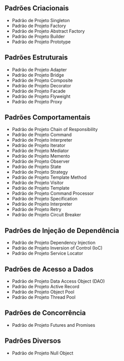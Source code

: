 ## Padrões Criacionais
- Padrão de Projeto Singleton
- Padrão de Projeto Factory
- Padrão de Projeto Abstract Factory
- Padrão de Projeto Builder
- Padrão de Projeto Prototype
## Padrões Estruturais
- Padrão de Projeto Adapter
- Padrão de Projeto Bridge
- Padrão de Projeto Composite
- Padrão de Projeto Decorator
- Padrão de Projeto Facade
- Padrão de Projeto Flyweight
- Padrão de Projeto Proxy
## Padrões Comportamentais
- Padrão de Projeto Chain of Responsibility
- Padrão de Projeto Command
- Padrão de Projeto Interpreter
- Padrão de Projeto Iterator
- Padrão de Projeto Mediator
- Padrão de Projeto Memento
- Padrão de Projeto Observer
- Padrão de Projeto State
- Padrão de Projeto Strategy
- Padrão de Projeto Template Method
- Padrão de Projeto Visitor
- Padrão de Projeto Template
- Padrão de Projeto Command Processor
- Padrão de Projeto Specification
- Padrão de Projeto Interpreter
- Padrão de Projeto Retry
- Padrão de Projeto Circuit Breaker
## Padrões de Injeção de Dependência
- Padrão de Projeto Dependency Injection
- Padrão de Projeto Inversion of Control (IoC)
- Padrão de Projeto Service Locator
## Padrões de Acesso a Dados
- Padrão de Projeto Data Access Object (DAO)
- Padrão de Projeto Active Record
- Padrão de Projeto Object Pool
- Padrão de Projeto Thread Pool
## Padrões de Concorrência
- Padrão de Projeto Futures and Promises
## Padrões Diversos
- Padrão de Projeto Null Object